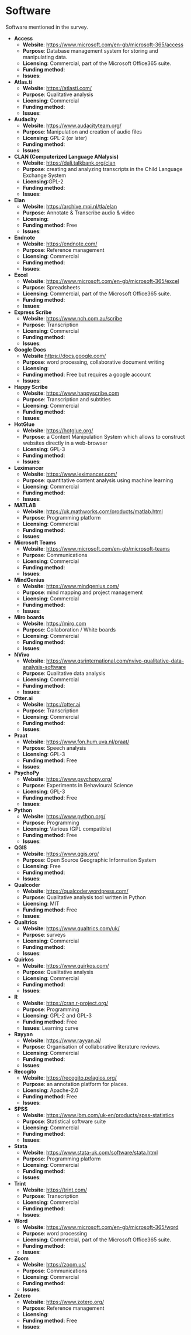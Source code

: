# Software

Software mentioned in the survey.


* **Access**
   * **Website**: https://www.microsoft.com/en-gb/microsoft-365/access
   * **Purpose**: Database management system for storing and manipulating data.
   * **Licensing**: Commercial, part of the Microsoft Office365 suite.
   * **Funding method**:
   * **Issues**:
* **Atlas.ti**
   * **Website**: https://atlasti.com/
   * **Purpose**: Qualitative analysis
   * **Licensing**: Commercial
   * **Funding method**:
   * **Issues**:
* **Audacity**
   * **Website**: https://www.audacityteam.org/
   * **Purpose**: Manipulation and creation of audio files
   * **Licensing**: GPL-2 (or later)
   * **Funding method**:
   * **Issues**:
* **CLAN (Computerized Language ANalysis)**
   * **Website**: https://dali.talkbank.org/clan
   * **Purpose**: creating and analyzing transcripts in the Child Language Exchange System
   * **Licensing**:GPL-2
   * **Funding method**:
   * **Issues**:
* **Elan**
   * **Website**: https://archive.mpi.nl/tla/elan
   * **Purpose**: Annotate & Transcribe audio & video
   * **Licensing**:
   * **Funding method**: Free
   * **Issues**:
* **Endnote**
   * **Website**: https://endnote.com/
   * **Purpose**: Reference management
   * **Licensing**: Commercial
   * **Funding method**:
   * **Issues**:
* **Excel**
   * **Website**: https://www.microsoft.com/en-gb/microsoft-365/excel
   * **Purpose**: Spreadsheets
   * **Licensing**: Commercial, part of the Microsoft Office365 suite.
   * **Funding method**:
   * **Issues**:
* **Express Scribe**
   * **Website**: https://www.nch.com.au/scribe
   * **Purpose**: Transcription
   * **Licensing**: Commercial
   * **Funding method**:
   * **Issues**:
* **Google Docs**
   * **Website**:https://docs.google.com/
   * **Purpose**: word processing, collaborative document writing
   * **Licensing**:
   * **Funding method**: Free but requires a google account
   * **Issues**:
* **Happy Scribe**
   * **Website**: https://www.happyscribe.com
   * **Purpose**: Transcription and subtitles
   * **Licensing**: Commercial
   * **Funding method**:
   * **Issues**:
* **HotGlue**
   * **Website**: https://hotglue.org/
   * **Purpose**: a Content Manipulation System which allows to construct websites directly in a web-browser
   * **Licensing**: GPL-3
   * **Funding method**:
   * **Issues**:
* **Leximancer**
   * **Website**: https://www.leximancer.com/
   * **Purpose**: quantitative content analysis using machine learning
   * **Licensing**: Commercial
   * **Funding method**:
   * **Issues**:
* **MATLAB**
   * **Website**: https://uk.mathworks.com/products/matlab.html
   * **Purpose**: Programming platform
   * **Licensing**: Commercial
   * **Funding method**:
   * **Issues**:
* **Microsoft Teams**
   * **Website**: https://www.microsoft.com/en-gb/microsoft-teams
   * **Purpose**: Communications
   * **Licensing**: Commercial
   * **Funding method**:
   * **Issues**:
* **MindGenius**
   * **Website**: https://www.mindgenius.com/
   * **Purpose**: mind mapping and project management
   * **Licensing**: Commercial
   * **Funding method**:
   * **Issues**:
* **Miro boards**
   * **Website**: https://miro.com
   * **Purpose**: Collaboration / White boards
   * **Licensing**: Commercial
   * **Funding method**:
   * **Issues**:
* **NVivo**
   * **Website**: https://www.qsrinternational.com/nvivo-qualitative-data-analysis-software
   * **Purpose**: Qualitative data analysis
   * **Licensing**: Commercial
   * **Funding method**:
   * **Issues**:
* **Otter.ai**
   * **Website**: https://otter.ai
   * **Purpose**: Transcription
   * **Licensing**: Commercial
   * **Funding method**:
   * **Issues**:
* **Praat**
   * **Website**: https://www.fon.hum.uva.nl/praat/
   * **Purpose**: Speech analysis
   * **Licensing**: GPL-3
   * **Funding method**: Free
   * **Issues**:
* **PsychoPy**
   * **Website**: https://www.psychopy.org/
   * **Purpose**: Experiments in Behavioural Science
   * **Licensing**: GPL-3
   * **Funding method**: Free
   * **Issues**:
* **Python**
   * **Website**: https://www.python.org/
   * **Purpose**: Programming
   * **Licensing**: Various (GPL compatible)
   * **Funding method**: Free
   * **Issues**:
* **QGIS**
   * **Website**: https://www.qgis.org/
   * **Purpose**: Open Source Geographic Information System
   * **Licensing**: Free
   * **Funding method**:
   * **Issues**:
* **Qualcoder**
   * **Website**: https://qualcoder.wordpress.com/
   * **Purpose**: Qualitative analysis tool written in Python
   * **Licensing**: MIT
   * **Funding method**: Free
   * **Issues**:
* **Qualtrics**
   * **Website**: https://www.qualtrics.com/uk/
   * **Purpose**: surveys
   * **Licensing**: Commercial
   * **Funding method**:
   * **Issues**:
* **Quirkos**
   * **Website**: https://www.quirkos.com/
   * **Purpose**: Qualitative analysis
   * **Licensing**: Commercial
   * **Funding method**:
   * **Issues**:
* **R**
   * **Website**: https://cran.r-project.org/
   * **Purpose**: Programming
   * **Licensing**: GPL-2 and GPL-3
   * **Funding method**: Free
   * **Issues**: Learning curve
* **Rayyan**
   * **Website**: https://www.rayyan.ai/
   * **Purpose**: Organisation of collaborative literature reviews.
   * **Licensing**: Commercial
   * **Funding method**:
   * **Issues**:
* **Recogito**
   * **Website**: https://recogito.pelagios.org/
   * **Purpose**: an annotation platform for places.
   * **Licensing**: Apache-2.0
   * **Funding method**: Free
   * **Issues**:
* **SPSS**
   * **Website**: https://www.ibm.com/uk-en/products/spss-statistics
   * **Purpose**: Statistical software suite
   * **Licensing**: Commercial
   * **Funding method**:
   * **Issues**:
* **Stata**
   * **Website**: https://www.stata-uk.com/software/stata.html
   * **Purpose**: Programming platform
   * **Licensing**: Commercial
   * **Funding method**:
   * **Issues**:
* **Trint**
   * **Website**: https://trint.com/
   * **Purpose**: Transcription
   * **Licensing**: Commercial
   * **Funding method**:
   * **Issues**:
* **Word**
   * **Website**: https://www.microsoft.com/en-gb/microsoft-365/word
   * **Purpose**: word processing
   * **Licensing**: Commercial, part of the Microsoft Office365 suite.
   * **Funding method**:
   * **Issues**:
* **Zoom**
   * **Website**: https://zoom.us/
   * **Purpose**: Communications
   * **Licensing**: Commercial
   * **Funding method**:
   * **Issues**:
* **Zotero**
   * **Website**: https://www.zotero.org/
   * **Purpose**: Reference management
   * **Licensing**:
   * **Funding method**: Free
   * **Issues**:
